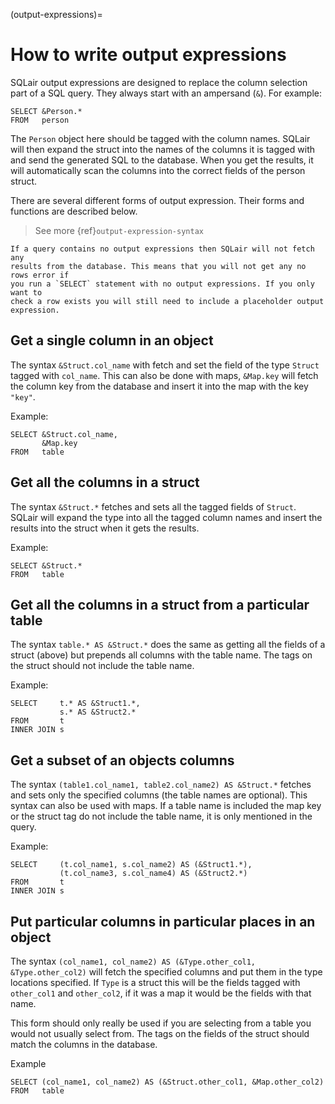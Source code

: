 (output-expressions)=
# How to write output expressions
SQLair output expressions are designed to replace the column selection part of a SQL query. They always start with an ampersand (`&`). For example:
```
SELECT &Person.*
FROM   person
```
The `Person` object here should be tagged with the column names. SQLair will then expand the struct into the names of the columns it is tagged with and send the generated SQL to the database. When you get the results, it will automatically scan the columns into the correct fields of the person struct.

There are several different forms of output expression. Their forms and functions are described below.

> See more {ref}`output-expression-syntax`

```{note}
If a query contains no output expressions then SQLair will not fetch any
results from the database. This means that you will not get any no rows error if
you run a `SELECT` statement with no output expressions. If you only want to
check a row exists you will still need to include a placeholder output
expression.
```


## Get a single column in an object
The syntax `&Struct.col_name` with fetch and set the field of the type `Struct` tagged with `col_name`. This can also be done with maps, `&Map.key` will fetch the column key from the database and insert it into the map with the key `"key"`.

Example:
```
SELECT &Struct.col_name,
       &Map.key
FROM   table
```

## Get all the columns in a struct
The syntax `&Struct.*` fetches and sets all the tagged fields of `Struct`. SQLair will expand the type into all the tagged column names and insert the results into the struct when it gets the results.

Example:
```
SELECT &Struct.*
FROM   table
```

## Get all the columns in a struct from a particular table
The syntax `table.* AS &Struct.*` does the same as getting all the fields of a struct (above) but prepends all columns with the table name. The tags on the struct should not include the table name.

Example:
```
SELECT     t.* AS &Struct1.*,
           s.* AS &Struct2.*
FROM       t
INNER JOIN s
```

## Get a subset of an objects columns
The syntax `(table1.col_name1, table2.col_name2) AS &Struct.*` fetches and sets only the specified columns (the table names are optional). This syntax can also be used with maps. If a table name is included the map key or the struct tag do not include the table name, it is only mentioned in the query.

Example:
```
SELECT     (t.col_name1, s.col_name2) AS (&Struct1.*), 
           (t.col_name3, s.col_name4) AS (&Struct2.*)
FROM       t
INNER JOIN s
```

## Put particular columns in particular places in an object
The syntax `(col_name1, col_name2) AS (&Type.other_col1, &Type.other_col2)` will fetch the specified columns and put them in the type locations specified. If `Type` is a struct this will be the fields tagged with `other_col1` and `other_col2`, if it was a map it would be the fields with that name.

This form should only really be used if you are selecting from a table you would not usually select from. The tags on the fields of the struct should match the columns in the database.

Example
```
SELECT (col_name1, col_name2) AS (&Struct.other_col1, &Map.other_col2)
FROM   table
```


